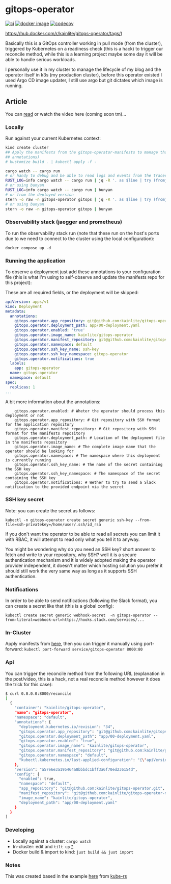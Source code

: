 # gitops-operator

[![ci](https://github.com/kainlite/gitops-operator/actions/workflows/ci.yml/badge.svg)](https://github.com/kainlite/gitops-operator/actions/workflows/ci.yml)
[![docker image](https://img.shields.io/docker/pulls/kainlite/gitops-operator.svg)](https://hub.docker.com/r/kainlite/gitops-operator)
[![codecov](https://codecov.io/gh/kainlite/gitops-operator/branch/master/graph/badge.svg)](https://codecov.io/gh/kainlite/gitops-operator)

https://hub.docker.com/r/kainlite/gitops-operator/tags/)

Basically this is a GitOps controller working in pull mode (from the cluster), triggered by Kubernetes on a readiness check (this is a
hack) to trigger our reconcile method, while this is a learning project maybe some day it will be able to handle serious
workloads.

I personally use it in my cluster to manage the lifecycle of my blog and the operator itself in k3s (my production
cluster), before this operator existed I used Argo CD image updater, I still use argo but git dictates which image is
running.

## Article
You can [read](https://redbeard.team/en/blog/create-your-own-gitops-controller-with-rust) or watch the video here (coming soon tm)... 

### Locally
Run against your current Kubernetes context:

```sh
kind create cluster
## Apply the manifests from the gitops-operator-manifests to manage that repo (otherwise deploy your own app with the
## annotations)
# kustomize build . | kubectl apply -f -

cargo watch -- cargo run
# or handy to debug and be able to read logs and events from the tracer
RUST_LOG=info cargo watch -- cargo run | jq -R '. as $line | try (fromjson | .time + " " + .msg + " " + .target) catch $line'
# or using bunyan
RUST_LOG=info cargo watch -- cargo run | bunyan
# or from the deployed version
stern -o raw -n gitops-operator gitops | jq -R '. as $line | try (fromjson | .time + " " + .msg + " " + .target) catch $line'
# or using bunyan
stern -o raw -n gitops-operator gitops | bunyan
```

### Observability stack (jaegger and prometheus)
To run the observability stack run (note that these run on the host's ports due to we need to connect to the cluster
using the local configuration):
```
docker compose up -d
```

### Running the application
To observe a deployment just add these annotations to your configuration file (this is what I'm using to self-observe
and update the manifests repo for this project):

These are all required fields, or the deployment will be skipped:
```yaml
apiVersion: apps/v1
kind: Deployment
metadata:
  annotations:
    gitops.operator.app_repository: git@github.com:kainlite/gitops-operator.git
    gitops.operator.deployment_path: app/00-deployment.yaml
    gitops.operator.enabled: 'true'
    gitops.operator.image_name: kainlite/gitops-operator
    gitops.operator.manifest_repository: git@github.com:kainlite/gitops-operator-manifests.git
    gitops.operator.namespace: default
    gitops.operator.ssh_key_name: ssh-key
    gitops.operator.ssh_key_namespace: gitops-operator
    gitops.operator.notifications: true
  labels:
    app: gitops-operator
  name: gitops-operator
  namespace: default
spec:
  replicas: 1
...
```

A bit more information about the annotations:
```
    gitops.operator.enabled: # Wheter the operator should process this deployment or not
    gitops.operator.app_repository: # Git repository with SSH format for the application repository
    gitops.operator.manifest_repository: # Git repository with SSH format for the manifests repository
    gitops.operator.deployment_path: # Location of the deployment file in the manifests repository
    gitops.operator.image_name: # The complete image name that the operator should be looking for
    gitops.operator.namespace: # The namespace where this deployment is currently running
    gitops.operator.ssh_key_name: # The name of the secret containing the SSH key
    gitops.operator.ssh_key_namespace: # The namespace of the secret containing the SSH key
    gitops.operator.notifications: # Wether to try to send a Slack notification to the provided endpoint via the secret
```

### SSH key secret
Note: you can create the secret as follows:
```
kubectl -n gitops-operator create secret generic ssh-key --from-file=ssh-privatekey=/home/user/.ssh/id_rsa
```
If you don't want the operator to be able to read all secrets you can limit it with RBAC, it will attempt to read only what you tell it to anyway.

You might be wondering why do you need an SSH key? short answer to fetch and write to your repository, why SSH? well it
is a secure authentication mechanism and it is widely adopted making the operator provider independent, it doesn't
matter which hosting solution you prefer it should still work the very same way as long as it supports SSH
authentication.

### Notifications
In order to be able to send notifications (following the Slack format), you can create a secret like that (this is a
global config):
```
kubectl create secret generic webhook-secret  -n gitops-operator --from-literal=webhook-url=https://hooks.slack.com/services/...
```

### In-Cluster
Apply manifests from [here](https://github.com/kainlite/gitops-operator-manifests), then you can trigger it manually using port-forward: `kubectl port-forward service/gitops-operator 8000:80`

### Api
You can trigger the reconcile method from the following URL (explanation in the post/video, this is a hack, not a real
reconcile method however it does the trick for this case):

```sh
$ curl 0.0.0.0:8000/reconcile
[
  {
    "container": "kainlite/gitops-operator",
    "name": "gitops-operator",
    "namespace": "default",
    "annotations": {
      "deployment.kubernetes.io/revision": "34",
      "gitops.operator.app_repository": "git@github.com:kainlite/gitops-operator.git",
      "gitops.operator.deployment_path": "app/00-deployment.yaml",
      "gitops.operator.enabled": "true",
      "gitops.operator.image_name": "kainlite/gitops-operator",
      "gitops.operator.manifest_repository": "git@github.com:kainlite/gitops-operator-manifests.git",
      "gitops.operator.namespace": "default",
      "kubectl.kubernetes.io/last-applied-configuration": "{\"apiVersion\":\"apps/v1\",\"kind\":\"Deployment\",\"metadata\":{\"annotations\":{\"gitops.operator.app_repository\":\"git@github.com:kainlite/gitops-operator.git\",\"gitops.operator.deployment_path\":\"app/00-deployment.yaml\",\"gitops.operator.enabled\":\"true\",\"gitops.operator.image_name\":\"kainlite/gitops-operator\",\"gitops.operator.manifest_repository\":\"git@github.com:kainlite/gitops-operator-manifests.git\",\"gitops.operator.namespace\":\"default\"},\"labels\":{\"app\":\"gitops-operator\",\"argocd.argoproj.io/instance\":\"gitops-operator\"},\"name\":\"gitops-operator\",\"namespace\":\"default\"},\"spec\":{\"replicas\":1,\"selector\":{\"matchLabels\":{\"app\":\"gitops-operator\"}},\"template\":{\"metadata\":{\"labels\":{\"app\":\"gitops-operator\"}},\"spec\":{\"containers\":[{\"image\":\"kainlite/gitops-operator:a57e6e3a195464a8bbbdc1bff3a6f70ed236154d\",\"imagePullPolicy\":\"Always\",\"livenessProbe\":{\"failureThreshold\":5,\"httpGet\":{\"path\":\"/health\",\"port\":\"http\"},\"periodSeconds\":15},\"name\":\"gitops-operator\",\"ports\":[{\"containerPort\":8000,\"name\":\"http\",\"protocol\":\"TCP\"}],\"readinessProbe\":{\"httpGet\":{\"path\":\"/reconcile\",\"port\":\"http\"},\"initialDelaySeconds\":60,\"periodSeconds\":120,\"timeoutSeconds\":60},\"resources\":{\"limits\":{\"cpu\":\"1000m\",\"memory\":\"1024Mi\"},\"requests\":{\"cpu\":\"500m\",\"memory\":\"100Mi\"}},\"volumeMounts\":[{\"mountPath\":\"/home/nonroot/.ssh/id_rsa_demo\",\"name\":\"my-ssh-key\",\"readOnly\":true,\"subPath\":\"ssh-privatekey\"}]}],\"serviceAccountName\":\"gitops-operator\",\"volumes\":[{\"name\":\"my-ssh-key\",\"secret\":{\"items\":[{\"key\":\"ssh-privatekey\",\"path\":\"ssh-privatekey\"}],\"secretName\":\"my-ssh-key\"}}]}}}}\n"
    },
    "version": "a57e6e3a195464a8bbbdc1bff3a6f70ed236154d",
    "config": {
      "enabled": true,
      "namespace": "default",
      "app_repository": "git@github.com:kainlite/gitops-operator.git",
      "manifest_repository": "git@github.com:kainlite/gitops-operator-manifests.git",
      "image_name": "kainlite/gitops-operator",
      "deployment_path": "app/00-deployment.yaml"
    }
  }
]
```

### Developing
- Locally against a cluster: `cargo watch`
- In-cluster: edit and `tilt up` [*](https://tilt.dev/)
- Docker build & import to kind: `just build && just import`

### Notes
This was created based in the example [here](https://github.com/kube-rs/version-rs) from [kube-rs](https://github.com/kube-rs)
